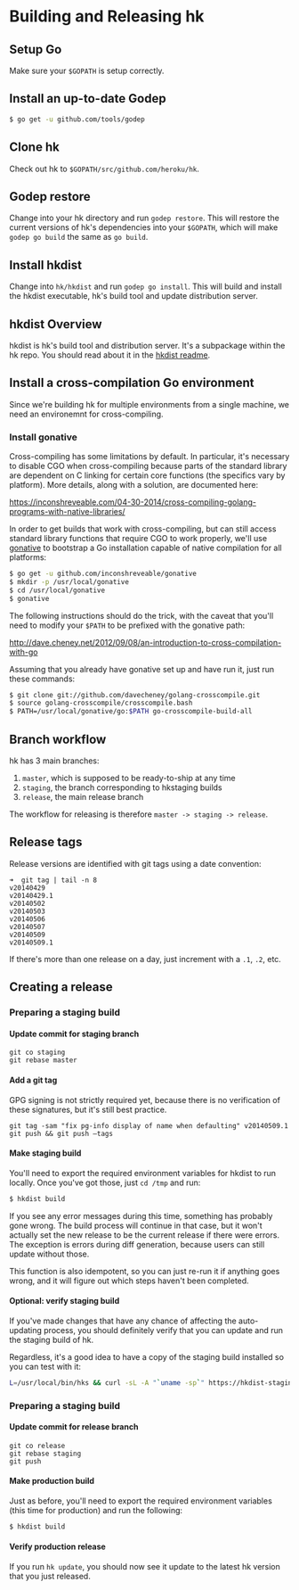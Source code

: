 # Building and Releasing hk

## Setup Go

Make sure your `$GOPATH` is setup correctly.

## Install an up-to-date Godep

```bash
$ go get -u github.com/tools/godep
```

## Clone hk

Check out hk to `$GOPATH/src/github.com/heroku/hk`.

## Godep restore

Change into your hk directory and run `godep restore`. This will restore the
current versions of hk's dependencies into your `$GOPATH`, which will make
`godep go build` the same as `go build`.

## Install hkdist

Change into `hk/hkdist` and run `godep go install`. This will build and install
the hkdist executable, hk's build tool and update distribution server.

## hkdist Overview

hkdist is hk's build tool and distribution server. It's a subpackage within the
hk repo. You should read about it in the [hkdist readme](./hkdist/Readme.md).

## Install a cross-compilation Go environment

Since we're building hk for multiple environments from a single machine, we
need an environemnt for cross-compiling.

### Install gonative

Cross-compiling has some limitations by default. In particular, it's necessary
to disable CGO when cross-compiling because parts of the standard library are
dependent on C linking for certain core functions (the specifics vary by
platform). More details, along with a solution, are documented here:

https://inconshreveable.com/04-30-2014/cross-compiling-golang-programs-with-native-libraries/

In order to get builds that work with cross-compiling, but can still access
standard library functions that require CGO to work properly, we'll use
[gonative](https://github.com/inconshreveable/gonative) to bootstrap a Go
installation capable of native compilation for all platforms:

```bash
$ go get -u github.com/inconshreveable/gonative
$ mkdir -p /usr/local/gonative
$ cd /usr/local/gonative
$ gonative
```

The following instructions should do the trick, with the caveat that you'll need
to modify your `$PATH` to be prefixed with the gonative path:

http://dave.cheney.net/2012/09/08/an-introduction-to-cross-compilation-with-go

Assuming that you already have gonative set up and have run it, just run these
commands:

```bash
$ git clone git://github.com/davecheney/golang-crosscompile.git
$ source golang-crosscompile/crosscompile.bash
$ PATH=/usr/local/gonative/go:$PATH go-crosscompile-build-all
```

## Branch workflow

hk has 3 main branches:

1. `master`, which is supposed to be ready-to-ship at any time
2. `staging`, the branch corresponding to hkstaging builds
3. `release`, the main release branch

The workflow for releasing is therefore `master -> staging -> release`.

## Release tags

Release versions are identified with git tags using a date convention:

```
➜  git tag | tail -n 8
v20140429
v20140429.1
v20140502
v20140503
v20140506
v20140507
v20140509
v20140509.1
```

If there's more than one release on a day, just increment with a `.1`, `.2`,
etc.

## Creating a release

### Preparing a staging build

#### Update commit for staging branch

```
git co staging
git rebase master
```

#### Add a git tag

GPG signing is not strictly required yet, because there is no verification of
these signatures, but it's still best practice.

```
git tag -sam "fix pg-info display of name when defaulting" v20140509.1
git push && git push —tags
```

#### Make staging build

You'll need to export the required environment variables for hkdist to run
locally. Once you've got those, just `cd /tmp` and run:

```bash
$ hkdist build
```

If you see any error messages during this time, something has probably gone
wrong. The build process will continue in that case, but it won't actually set
the new release to be the current release if there were errors. The exception is
errors during diff generation, because users can still update without those.

This function is also idempotent, so you can just re-run it if anything goes
wrong, and it will figure out which steps haven't been completed.

#### Optional: verify staging build

If you've made changes that have any chance of affecting the auto-updating
process, you should definitely verify that you can update and run the staging
build of hk.

Regardless, it's a good idea to have a copy of the staging build installed so
you can test with it:

```bash
L=/usr/local/bin/hks && curl -sL -A "`uname -sp`" https://hkdist-staging.herokuapp.com/hkstaging.gz | zcat >$L && chmod +x $L
```

### Preparing a staging build

#### Update commit for release branch

```
git co release
git rebase staging
git push
```

#### Make production build

Just as before, you'll need to export the required environment variables (this
time for production) and run the following:

```bash
$ hkdist build
```

#### Verify production release

If you run `hk update`, you should now see it update to the latest hk version
that you just released.
